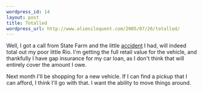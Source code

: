 ```yaml
--- 
wordpress_id: 14
layout: post
title: Totalled
wordpress_url: http://www.alieniloquent.com/2005/07/26/totalled/
---
```

Well, I got a call from State Farm and the little <a href="http://www.alieniloquent.com/2005/07/15/interesting-times-indeed/">accident</a> I had, will indeed total out my poor little Rio.  I'm getting the full retail value for the vehicle, and thankfully I have gap insurance for my car loan, as I don't think that will entirely cover the amount I owe.

Next month I'll be shopping for a new vehicle.  If I can find a pickup that I can afford, I think I'll go with that.  I want the ability to move things around.
